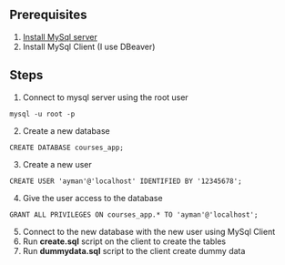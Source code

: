## Prerequisites
1. [Install MySql server](https://www.mysql.com/downloads/)
2. Install MySql Client (I use DBeaver)

## Steps
1. Connect to mysql server using the root user
```
mysql -u root -p
```
2. Create a new database
```
CREATE DATABASE courses_app;
```
3. Create a new user
```
CREATE USER 'ayman'@'localhost' IDENTIFIED BY '12345678';
```
4. Give the user access to the database
```
GRANT ALL PRIVILEGES ON courses_app.* TO 'ayman'@'localhost';
```
5. Connect to the new database with the new user using MySql Client
6. Run **create.sql** script on the client to create the tables
7. Run **dummydata.sql** script to the client create dummy data